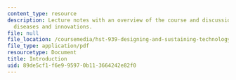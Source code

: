 ```yaml
---
content_type: resource
description: Lecture notes with an overview of the course and discussion of infectious
  diseases and innovations.
file: null
file_location: /coursemedia/hst-939-designing-and-sustaining-technology-innovation-for-global-health-practice-spring-2008/89de5cf1f6e995970b113664242e82f0_lecture01.pdf
file_type: application/pdf
resourcetype: Document
title: Introduction
uid: 89de5cf1-f6e9-9597-0b11-3664242e82f0
---
```

